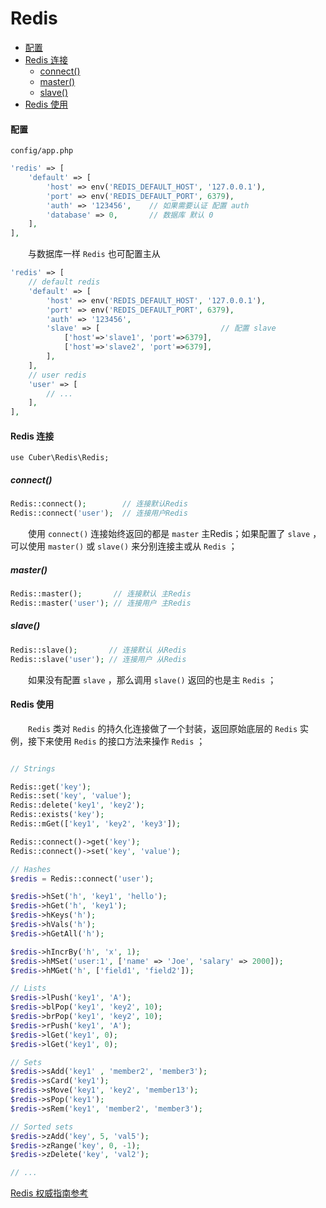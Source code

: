 # Redis

- [配置](#config)
- [Redis 连接](#redisconnect)
    - [connect()](#connect)
    - [master()](#master)
    - [slave()](#slave)
- [Redis 使用](#use)

#### <a name="config">配置</a>

`config/app.php`
```php
'redis' => [
    'default' => [
        'host' => env('REDIS_DEFAULT_HOST', '127.0.0.1'),
        'port' => env('REDIS_DEFAULT_PORT', 6379),
        'auth' => '123456',    // 如果需要认证 配置 auth
        'database' => 0,       // 数据库 默认 0
    ],
],
```

　　与数据库一样 `Redis` 也可配置主从

```php
'redis' => [
    // default redis
    'default' => [
        'host' => env('REDIS_DEFAULT_HOST', '127.0.0.1'),
        'port' => env('REDIS_DEFAULT_PORT', 6379),
        'auth' => '123456',
        'slave' => [                           // 配置 slave
            ['host'=>'slave1', 'port'=>6379],
            ['host'=>'slave2', 'port'=>6379],
        ],
    ],
    // user redis
    'user' => [
        // ...
    ],
],
```

#### <a name="redisconnect">Redis 连接</a>

`use Cuber\Redis\Redis;`

##### <a name="connect">connect()</a>

```php
Redis::connect();        // 连接默认Redis
Redis::connect('user');  // 连接用户Redis
```

　　使用 `connect()` 连接始终返回的都是 `master` 主Redis；如果配置了 `slave` ，可以使用 `master()` 或 `slave()` 来分别连接主或从 `Redis` ；

##### <a name="master">master()</a>
```php
Redis::master();       // 连接默认 主Redis
Redis::master('user'); // 连接用户 主Redis
```

##### <a name="slave">slave()</a>
```php
Redis::slave();       // 连接默认 从Redis
Redis::slave('user'); // 连接用户 从Redis
```

　　如果没有配置 `slave` ，那么调用 `slave()` 返回的也是主 `Redis` ；

#### <a name="use">Redis 使用</a>

　　`Redis` 类对 `Redis` 的持久化连接做了一个封装，返回原始底层的 `Redis` 实例，接下来使用 `Redis` 的接口方法来操作 `Redis` ；

```php

// Strings

Redis::get('key');
Redis::set('key', 'value');
Redis::delete('key1', 'key2');
Redis::exists('key');
Redis::mGet(['key1', 'key2', 'key3']);

Redis::connect()->get('key');
Redis::connect()->set('key', 'value');

// Hashes
$redis = Redis::connect('user');

$redis->hSet('h', 'key1', 'hello');
$redis->hGet('h', 'key1');
$redis->hKeys('h');
$redis->hVals('h');
$redis->hGetAll('h');

$redis->hIncrBy('h', 'x', 1);
$redis->hMSet('user:1', ['name' => 'Joe', 'salary' => 2000]);
$redis->hMGet('h', ['field1', 'field2']);

// Lists
$redis->lPush('key1', 'A');
$redis->blPop('key1', 'key2', 10);
$redis->brPop('key1', 'key2', 10);
$redis->rPush('key1', 'A');
$redis->lGet('key1', 0);
$redis->lGet('key1', 0);

// Sets
$redis->sAdd('key1' , 'member2', 'member3');
$redis->sCard('key1');
$redis->sMove('key1', 'key2', 'member13');
$redis->sPop('key1');
$redis->sRem('key1', 'member2', 'member3');

// Sorted sets
$redis->zAdd('key', 5, 'val5');
$redis->zRange('key', 0, -1);
$redis->zDelete('key', 'val2');

// ...
```

[Redis 权威指南参考](https://github.com/phpredis/phpredis)

